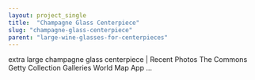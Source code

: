 ```yaml
---
layout: project_single
title:  "Champagne Glass Centerpiece"
slug: "champagne-glass-centerpiece"
parent: "large-wine-glasses-for-centerpieces"
---
```

extra large champagne glass centerpiece | Recent Photos The Commons Getty Collection Galleries World Map App ...